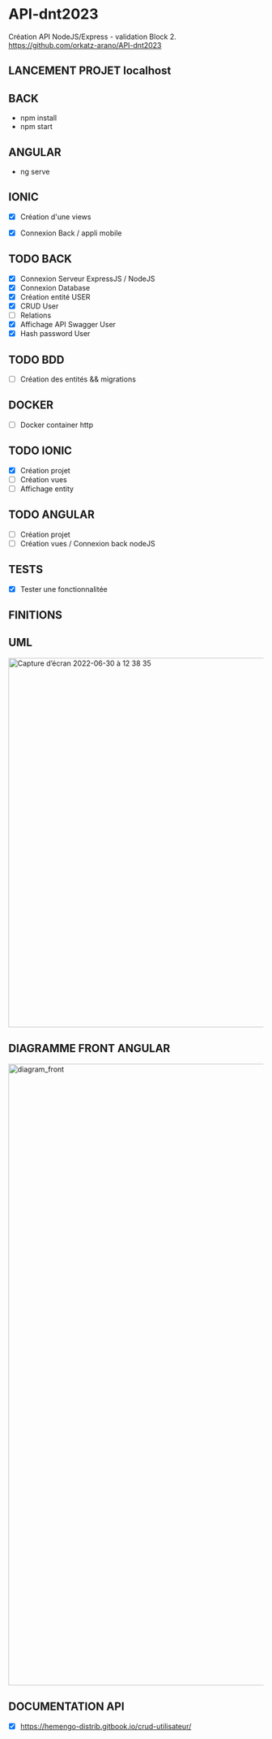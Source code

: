 # API-dnt2023
Création API NodeJS/Express - validation Block 2.
https://github.com/orkatz-arano/API-dnt2023

## LANCEMENT PROJET localhost
## BACK
- npm install 
- npm start

## ANGULAR
- ng serve

## IONIC
- [X] Création d'une views
- [X] Connexion Back / appli mobile


## TODO BACK
- [x] Connexion Serveur ExpressJS / NodeJS
- [x] Connexion Database
- [x] Création entité USER
- [X] CRUD User
- [ ] Relations
- [X] Affichage API Swagger User
- [X] Hash password User

## TODO BDD
- [ ] Création des entités && migrations

## DOCKER
- [ ] Docker container http

## TODO IONIC
- [x] Création projet
- [ ] Création vues
- [ ] Affichage entity

## TODO ANGULAR
- [ ] Création projet
- [ ] Création vues / Connexion back nodeJS
 
## TESTS
- [X] Tester une fonctionnalitée

## FINITIONS 

## UML
<img width="728" alt="Capture d’écran 2022-06-30 à 12 38 35" src="https://user-images.githubusercontent.com/108459343/176658079-7e9d4731-2a49-442c-855c-50cb7848b6de.png">

## DIAGRAMME FRONT ANGULAR
<img width="1225" alt="diagram_front" src="https://user-images.githubusercontent.com/16325747/200786584-1ab40b08-d8fe-47f6-b819-bad023d10b20.png">

## DOCUMENTATION API
- [x] https://hemengo-distrib.gitbook.io/crud-utilisateur/

